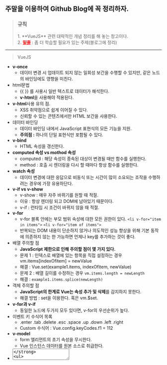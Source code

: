 ## 주말을 이용하여 Github Blog에 꼭 정리하자.
> <h3>규칙</h3>
> 1. **VueJS** 관련 대략적인 개념 정리를 해 놓는 창고이다.<br/>
> 2. <span style="color:red"><b><u>밑줄</u></b></span> : 좀 더 학습할 필요가 있는 주제(블로그에 정리)<br/>
---

> VueJS
- **v-once**
	- 데이터 변경 시 업데이트 되지 않는 일회성 보간을 수행할 수 있지만, 같은 노드의 바인딩에도 영향을 미친다.
- html문법
	- {{ }} 를 사용시 일반 텍스트로 데이터가 해석한다.
	- **v-html**을 사용해야 적용된다.
- **v-html**사용 유의 점.
	- XSS 취약점으로 쉽게 이어질 수 있다.
	- 신뢰할 수 있는 콘텐츠에서만 HTML 보간을 사용한다.
- 데이터 바인딩
	- 데이터 바인딩 내에서 JavaScript 표현식의 모든 기능을 지원.
	- **주의점 :** 하나의 단일 표현식만 포함될 수 있다.
- **v-bind**
	- HTML 속성을 갱신한다.
- **computed 속성 vs mothod 속성**
	- computed : 해당 속성이 종속된 대상이 변경될 때만 함수를 실행한다.
	- method : 호출 시 렌더링을 다시 할 때마다 항상 함수를 실행한다.
- **watch 속성**
	- 데이터 변경에 대한 응답으로 비동식 또는 시간이 많이 소요되는 조작을 수행하려는 경우에 가장 유용하단다.
- **v-if vs v-show**
	- v-show : 매우 자주 바뀌기를 원할 때 적절.
	- 이유 : 항상 렌더링 되고 DOM에 남아있기 때문이다.
	- v-if : 런타임 시 조건이 바뀌지 않을 때 적절.
- **v-for**
	- v-for 블록 안에는 부모 범위 속성에 대한 모든 권한이 있다.
	`<li v-for="item in items">`
	`<li v-for="item of items">`
	- 반복되는 DOM 내용이 단순하지 않거나 의도적인 성능 향상을 위해 기본 동작에 의존하지 않는 한 가능하면 언제나 key를 추가하는 것이 좋다.
- 배열 주의할 점
	- **JavaScript 제한으로 인해 주의할 점이 몇 가지 있다.**
	- 문제 1 : 인덱스로 배열에 있는 항목을 직접 설정하는 경우
	vm.items[indexOfitem] = newValue
	- 해결 :
	Vue.set(example1.items, indexOfitem, newValue)
	- 문제 2 : 배열 길이를 수정하는 경우
	`vm.items.length = newLength`
	- 해결 :
	`example1.items.splice(newLength)`
- 객체 주의할 점
	- **JavaScript의 한계로 Vue는 속성 추가 및 삭제**를 감지하지 못한다.
	- 해결 방법 : set을 이용한다. 혹은 vm.$set.
- **v-for과 v-if**
	- 동일한 노드에 두가지 모두 있다면, v-for의 우선순위가 높다.	
- 이벤트 키 수식어 목록
	- .enter .tab .delete .esc .space .up .down .left .right
	- Custom 수식어 : Vue.config.keyCodes.f1 = 112
- **v-model**
	- form 엘리먼트의 초기 속성을 무시한다.
	- Vue 인스턴스 데이터를 원본 소스로 취급한다.
- **<textarea>**
	- 텍스트 영역의 보간 {{ }}이 작동하지 않는다.
	- v-model을 사용해야 한다.
- **v-model 수식어**
	- .lazy .number .trim
- **Component**
	- 기본 HTML 엘리먼트를 확장하여 재사용 가능한 코드를 캡슐화하는 데 도움이 된다.
	- 사용자 지정 태그 이름은 모두 소문자여야 하고 하이픈을 포함해야한다.
	- 모든 컴포넌스 인스턴스에는 자체 격리 된 범위가 있다.
	- 하위 컴포넌트의 템플릿에서 상위 데이터를 직접 참조 할 수 없으며 그렇게 해선 안된다.
	- **props**옵션을 사용해서 하위 컴포넌트로 전달 할 수 있다.
- **data**
	- 항상 함수여야 한다.
- **.sync**
	- 일부 경우에 양방향 바인딩이 필요할 수 있다.
	- 장기적으로 볼 때 유지보수에 문제가 생길 수 있다.
- 비 부모-자식간 통신
	- 두 컴포넌트가 서로 통신 할 필요가 있지만 부모/자식이 아닐 경우가 있다.
	- $emit, $on
- 상위 템플릿의 모든 내용은 상위 범위로 컴파일된다. 하위 템플릿의 모든 내용은 하위 범위에서 컴파일된다.
	- **slot**는 대체 콘텐츠로 보면 된다.